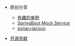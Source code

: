* 原创分享

  * [有趣的单例](original/lazy_then_no_lock_singleton.md)
  * [SpringBoot Mock Service](original/springboot_mock_service.md)
  * [sonar+jacoco](original/sonar_jacoco.md)

* [开源贡献](contribution.md)